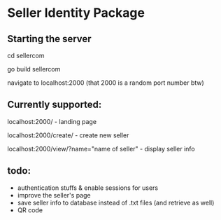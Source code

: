 # Seller Identity Package

## Starting the server
cd sellercom

go build sellercom

navigate to localhost:2000 (that 2000 is a random port number btw)

## Currently supported:
localhost:2000/ - landing page

localhost:2000/create/ - create new seller

localhost:2000/view/?name="name of seller" - display seller info

## todo:
- authentication stuffs & enable sessions for users
- improve the seller's page
- save seller info to database instead of .txt files (and retrieve as well)
- QR code

